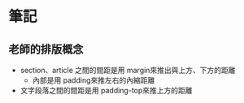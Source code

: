 # 筆記
## 老師的排版概念
* section、article 之間的間距是用 margin來推出與上方、下方的距離
  * 內部是用 padding來推左右的內縮距離
* 文字段落之間的間距是用 padding-top來推上方的距離
